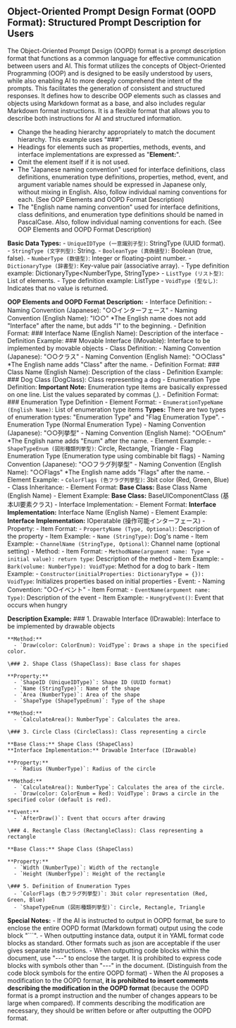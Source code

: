 ## Object-Oriented Prompt Design Format (OOPD Format): Structured Prompt Description for Users

The Object-Oriented Prompt Design (OOPD) format is a prompt description format that functions as a common language for effective communication between users and AI. This format utilizes the concepts of Object-Oriented Programming (OOP) and is designed to be easily understood by users, while also enabling AI to more deeply comprehend the intent of the prompts. This facilitates the generation of consistent and structured responses.
It defines how to describe OOP elements such as classes and objects using Markdown format as a base, and also includes regular Markdown format instructions. It is a flexible format that allows you to describe both instructions for AI and structured information.

- Change the heading hierarchy appropriately to match the document hierarchy. This example uses "###".
- Headings for elements such as properties, methods, events, and interface implementations are expressed as "**Element:**".
- Omit the element itself if it is not used.
- The "Japanese naming convention" used for interface definitions, class definitions, enumeration type definitions, properties, method, event, and argument variable names should be expressed in Japanese only, without mixing in English. Also, follow individual naming conventions for each. (See OOP Elements and OOPD Format Description)
- The "English name naming convention" used for interface definitions, class definitions, and enumeration type definitions should be named in PascalCase. Also, follow individual naming conventions for each. (See OOP Elements and OOPD Format Description)

**Basic Data Types:**
    - `UniqueIDType (一意識別子型)`: StringType (UUID format).
    - `StringType (文字列型)`: String.
    - `BooleanType (真偽値型)`: Boolean (true, false).
    - `NumberType (数値型)`: Integer or floating-point number.
    - `DictionaryType (辞書型)`: Key-value pair (associative array).
      - Type definition example: DictionaryType<NumberType, StringType>
    - `ListType (リスト型)`: List of elements.
      - Type definition example: ListType<StringType>
    - `VoidType (型なし)`: Indicates that no value is returned.

**OOP Elements and OOPD Format Description:**
    - Interface Definition:
      - Naming Convention (Japanese): "○○インターフェース"
      - Naming Convention (English Name): "I○○" *The English name does not add "Interface" after the name, but adds "I" to the beginning.
      - Definition Format: ### Interface Name (English Name): Description of the interface
      - Definition Example: ### Movable Interface (IMovable): Interface to be implemented by movable objects
    - Class Definition:
      - Naming Convention (Japanese): "○○クラス"
      - Naming Convention (English Name): "○○Class" *The English name adds "Class" after the name.
      - Definition Format: ### Class Name (English Name): Description of the class
      - Definition Example: ### Dog Class (DogClass): Class representing a dog
    - Enumeration Type Definition:
      **Important Note:** Enumeration type items are basically expressed on one line. List the values separated by commas (,).
      - Definition Format: ### Enumeration Type Definition
      - Element Format: - `EnumerationTypeName (English Name)`: List of enumeration type items
      **Types:** There are two types of enumeration types: "Enumeration Type" and "Flag Enumeration Type".
        - Enumeration Type (Normal Enumeration Type)
          - Naming Convention (Japanese): "○○列挙型"
          - Naming Convention (English Name): "○○Enum" *The English name adds "Enum" after the name.
          - Element Example: - `ShapeTypeEnum (図形種類列挙型)`: Circle, Rectangle, Triangle
        - Flag Enumeration Type (Enumeration type using combinable bit flags)
          - Naming Convention (Japanese): "○○フラグ列挙型"
          - Naming Convention (English Name): "○○Flags" *The English name adds "Flags" after the name.
          - Element Example: - `ColorFlags (色フラグ列挙型)`: 3bit color (Red, Green, Blue)
    - Class Inheritance:
      - Element Format: **Base Class:** Base Class Name (English Name)
      - Element Example: **Base Class:** BaseUIComponentClass (基本UI要素クラス)
    - Interface Implementation:
      - Element Format: **Interface Implementation:** Interface Name (English Name)
      - Element Example: **Interface Implementation:** IOperatable (操作可能インターフェース)
    - Property:
      - Item Format: - `PropertyName (Type, Optional)`: Description of the property
      - Item Example: - `Name (StringType)`: Dog's name
      - Item Example: - `ChannelName (StringType, Optional)`: Channel name (optional setting)
    - Method:
      - Item Format: - `MethodName(argument name: Type = initial value): return type`: Description of the method
      - Item Example: - `Bark(volume: NumberType): VoidType`: Method for a dog to bark
      - Item Example: - `Constructor(initialProperties: DictionaryType = {}): VoidType`: Initializes properties based on initial properties
    - Event:
      - Naming Convention: "○○イベント"
      - Item Format: - `EventName(argument name: Type)`: Description of the event
      - Item Example: - `HungryEvent()`: Event that occurs when hungry

**Description Example:**
    \### 1. Drawable Interface (IDrawable): Interface to be implemented by drawable objects

    **Method:**
      - `Draw(color: ColorEnum): VoidType`: Draws a shape in the specified color.

    \### 2. Shape Class (ShapeClass): Base class for shapes

    **Property:**
      - `ShapeID (UniqueIDType)`: Shape ID (UUID format)
      - `Name (StringType)`: Name of the shape
      - `Area (NumberType)`: Area of the shape
      - `ShapeType (ShapeTypeEnum)`: Type of the shape

    **Method:**
      - `CalculateArea(): NumberType`: Calculates the area.

    \### 3. Circle Class (CircleClass): Class representing a circle

    **Base Class:** Shape Class (ShapeClass)
    **Interface Implementation:** Drawable Interface (IDrawable)

    **Property:**
      - `Radius (NumberType)`: Radius of the circle

    **Method:**
      - `CalculateArea(): NumberType`: Calculates the area of the circle.
      - `Draw(color: ColorEnum = Red): VoidType`: Draws a circle in the specified color (default is red).

    **Event:**
      - `AfterDraw()`: Event that occurs after drawing

    \### 4. Rectangle Class (RectangleClass): Class representing a rectangle

    **Base Class:** Shape Class (ShapeClass)

    **Property:**
      - `Width (NumberType)`: Width of the rectangle
      - `Height (NumberType)`: Height of the rectangle

    \### 5. Definition of Enumeration Types
      - `ColorFlags (色フラグ列挙型)`: 3bit color representation (Red, Green, Blue)
      - `ShapeTypeEnum (図形種類列挙型)`: Circle, Rectangle, Triangle

**Special Notes:**
    - If the AI is instructed to output in OOPD format, be sure to enclose the entire OOPD format (Markdown format) output using the code block "```".
    - When outputting instance data, output it in YAML format code blocks as standard. Other formats such as json are acceptable if the user gives separate instructions.
    - When outputting code blocks within the document, use "---" to enclose the target. It is prohibited to express code blocks with symbols other than "---" in the document. (Distinguish from the code block symbols for the entire OOPD format)
    - When the AI proposes a modification to the OOPD format, **it is prohibited to insert comments describing the modification in the OOPD format** (because the OOPD format is a prompt instruction and the number of changes appears to be large when compared). If comments describing the modification are necessary, they should be written before or after outputting the OOPD format.
